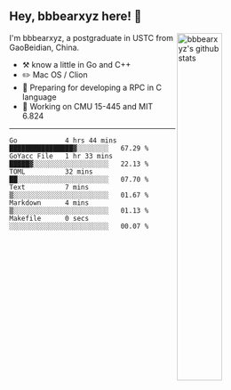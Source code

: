 ## Hey, bbbearxyz here! :wave:

<img align="right" alt="bbbearxyz's github stats" width="40%" src="https://github-readme-stats.vercel.app/api?username=bbbearxyz&show_icons=true">

I'm bbbearxyz, a postgraduate in USTC from GaoBeidian, China.

-   :hammer_and_pick:    know a little in Go and C++
-   :pencil2: Mac OS / Clion
-   :seedling: Preparing for developing a RPC in C language 
-   :thinking: Working on CMU 15-445 and MIT 6.824
---
<!--START_SECTION:waka-->

```text
Go            4 hrs 44 mins   ████████████████▓░░░░░░░░   67.29 %
GoYacc File   1 hr 33 mins    █████▓░░░░░░░░░░░░░░░░░░░   22.13 %
TOML          32 mins         ██░░░░░░░░░░░░░░░░░░░░░░░   07.70 %
Text          7 mins          ▒░░░░░░░░░░░░░░░░░░░░░░░░   01.67 %
Markdown      4 mins          ▒░░░░░░░░░░░░░░░░░░░░░░░░   01.13 %
Makefile      0 secs          ░░░░░░░░░░░░░░░░░░░░░░░░░   00.07 %
```

<!--END_SECTION:waka-->
